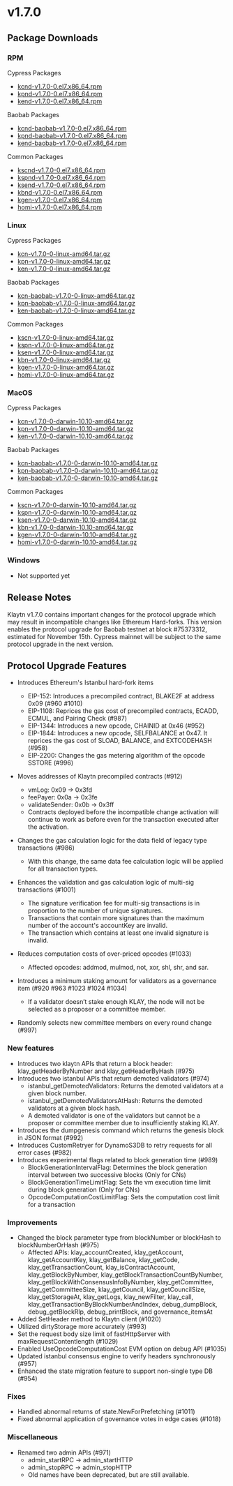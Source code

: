 # v1.7.0

## Package Downloads

### RPM <a id="rpm"></a>

Cypress Packages
- [kcnd-v1.7.0-0.el7.x86_64.rpm](https://packages.klaytn.net/klaytn/v1.7.0/kcnd-v1.7.0-0.el7.x86_64.rpm)
- [kpnd-v1.7.0-0.el7.x86_64.rpm](https://packages.klaytn.net/klaytn/v1.7.0/kpnd-v1.7.0-0.el7.x86_64.rpm)
- [kend-v1.7.0-0.el7.x86_64.rpm](https://packages.klaytn.net/klaytn/v1.7.0/kend-v1.7.0-0.el7.x86_64.rpm)

Baobab Packages
- [kcnd-baobab-v1.7.0-0.el7.x86_64.rpm](https://packages.klaytn.net/klaytn/v1.7.0/kcnd-baobab-v1.7.0-0.el7.x86_64.rpm)
- [kpnd-baobab-v1.7.0-0.el7.x86_64.rpm](https://packages.klaytn.net/klaytn/v1.7.0/kpnd-baobab-v1.7.0-0.el7.x86_64.rpm)
- [kend-baobab-v1.7.0-0.el7.x86_64.rpm](https://packages.klaytn.net/klaytn/v1.7.0/kend-baobab-v1.7.0-0.el7.x86_64.rpm)

Common Packages
- [kscnd-v1.7.0-0.el7.x86_64.rpm](https://packages.klaytn.net/klaytn/v1.7.0/kscnd-v1.7.0-0.el7.x86_64.rpm)
- [kspnd-v1.7.0-0.el7.x86_64.rpm](https://packages.klaytn.net/klaytn/v1.7.0/kspnd-v1.7.0-0.el7.x86_64.rpm)
- [ksend-v1.7.0-0.el7.x86_64.rpm](https://packages.klaytn.net/klaytn/v1.7.0/ksend-v1.7.0-0.el7.x86_64.rpm)
- [kbnd-v1.7.0-0.el7.x86_64.rpm](https://packages.klaytn.net/klaytn/v1.7.0/kbnd-v1.7.0-0.el7.x86_64.rpm)
- [kgen-v1.7.0-0.el7.x86_64.rpm](https://packages.klaytn.net/klaytn/v1.7.0/kgen-v1.7.0-0.el7.x86_64.rpm)
- [homi-v1.7.0-0.el7.x86_64.rpm](https://packages.klaytn.net/klaytn/v1.7.0/homi-v1.7.0-0.el7.x86_64.rpm)

### Linux <a id="linux"></a>

Cypress Packages
- [kcn-v1.7.0-0-linux-amd64.tar.gz](https://packages.klaytn.net/klaytn/v1.7.0/kcn-v1.7.0-0-linux-amd64.tar.gz)
- [kpn-v1.7.0-0-linux-amd64.tar.gz](https://packages.klaytn.net/klaytn/v1.7.0/kpn-v1.7.0-0-linux-amd64.tar.gz)
- [ken-v1.7.0-0-linux-amd64.tar.gz](https://packages.klaytn.net/klaytn/v1.7.0/ken-v1.7.0-0-linux-amd64.tar.gz)

Baobab Packages
- [kcn-baobab-v1.7.0-0-linux-amd64.tar.gz](https://packages.klaytn.net/klaytn/v1.7.0/kcn-baobab-v1.7.0-0-linux-amd64.tar.gz)
- [kpn-baobab-v1.7.0-0-linux-amd64.tar.gz](https://packages.klaytn.net/klaytn/v1.7.0/kpn-baobab-v1.7.0-0-linux-amd64.tar.gz)
- [ken-baobab-v1.7.0-0-linux-amd64.tar.gz](https://packages.klaytn.net/klaytn/v1.7.0/ken-baobab-v1.7.0-0-linux-amd64.tar.gz)

Common Packages
- [kscn-v1.7.0-0-linux-amd64.tar.gz](https://packages.klaytn.net/klaytn/v1.7.0/kscn-v1.7.0-0-linux-amd64.tar.gz)
- [kspn-v1.7.0-0-linux-amd64.tar.gz](https://packages.klaytn.net/klaytn/v1.7.0/kspn-v1.7.0-0-linux-amd64.tar.gz)
- [ksen-v1.7.0-0-linux-amd64.tar.gz](https://packages.klaytn.net/klaytn/v1.7.0/ksen-v1.7.0-0-linux-amd64.tar.gz)
- [kbn-v1.7.0-0-linux-amd64.tar.gz](https://packages.klaytn.net/klaytn/v1.7.0/kbn-v1.7.0-0-linux-amd64.tar.gz)
- [kgen-v1.7.0-0-linux-amd64.tar.gz](https://packages.klaytn.net/klaytn/v1.7.0/kgen-v1.7.0-0-linux-amd64.tar.gz)
- [homi-v1.7.0-0-linux-amd64.tar.gz](https://packages.klaytn.net/klaytn/v1.7.0/homi-v1.7.0-0-linux-amd64.tar.gz)

### MacOS <a id="macos"></a>

Cypress Packages
- [kcn-v1.7.0-0-darwin-10.10-amd64.tar.gz](https://packages.klaytn.net/klaytn/v1.7.0/kcn-v1.7.0-0-darwin-10.10-amd64.tar.gz)
- [kpn-v1.7.0-0-darwin-10.10-amd64.tar.gz](https://packages.klaytn.net/klaytn/v1.7.0/kpn-v1.7.0-0-darwin-10.10-amd64.tar.gz)
- [ken-v1.7.0-0-darwin-10.10-amd64.tar.gz](https://packages.klaytn.net/klaytn/v1.7.0/ken-v1.7.0-0-darwin-10.10-amd64.tar.gz)

Baobab Packages
- [kcn-baobab-v1.7.0-0-darwin-10.10-amd64.tar.gz](https://packages.klaytn.net/klaytn/v1.7.0/kcn-baobab-v1.7.0-0-darwin-10.10-amd64.tar.gz)
- [kpn-baobab-v1.7.0-0-darwin-10.10-amd64.tar.gz](https://packages.klaytn.net/klaytn/v1.7.0/kpn-baobab-v1.7.0-0-darwin-10.10-amd64.tar.gz)
- [ken-baobab-v1.7.0-0-darwin-10.10-amd64.tar.gz](https://packages.klaytn.net/klaytn/v1.7.0/ken-baobab-v1.7.0-0-darwin-10.10-amd64.tar.gz)

Common Packages
- [kscn-v1.7.0-0-darwin-10.10-amd64.tar.gz](https://packages.klaytn.net/klaytn/v1.7.0/kscn-v1.7.0-0-darwin-10.10-amd64.tar.gz)
- [kspn-v1.7.0-0-darwin-10.10-amd64.tar.gz](https://packages.klaytn.net/klaytn/v1.7.0/kspn-v1.7.0-0-darwin-10.10-amd64.tar.gz)
- [ksen-v1.7.0-0-darwin-10.10-amd64.tar.gz](https://packages.klaytn.net/klaytn/v1.7.0/ksen-v1.7.0-0-darwin-10.10-amd64.tar.gz)
- [kbn-v1.7.0-0-darwin-10.10-amd64.tar.gz](https://packages.klaytn.net/klaytn/v1.7.0/kbn-v1.7.0-0-darwin-10.10-amd64.tar.gz)
- [kgen-v1.7.0-0-darwin-10.10-amd64.tar.gz](https://packages.klaytn.net/klaytn/v1.7.0/kgen-v1.7.0-0-darwin-10.10-amd64.tar.gz)
- [homi-v1.7.0-0-darwin-10.10-amd64.tar.gz](https://packages.klaytn.net/klaytn/v1.7.0/homi-v1.7.0-0-darwin-10.10-amd64.tar.gz)

### Windows <a id="windows"></a>

- Not supported yet


## Release Notes

Klaytn v1.7.0 contains important changes for the protocol upgrade which may result in incompatible changes like Ethereum Hard-forks.
This version enables the protocol upgrade for Baobab testnet at block #75373312, estimated for November 15th. Cypress mainnet will be subject to the same protocol upgrade in the next version.

## Protocol Upgrade Features
- Introduces Ethereum's Istanbul hard-fork items
  - EIP-152: Introduces a precompiled contract, BLAKE2F at address 0x09 (#960 #1010)
  - EIP-1108: Reprices the gas cost of precompiled contracts, ECADD, ECMUL, and Pairing Check (#987)
  - EIP-1344: Introduces a new opcode, CHAINID at 0x46 (#952)
  - EIP-1844: Introduces a new opcode, SELFBALANCE at 0x47. It reprices the gas cost of SLOAD, BALANCE, and EXTCODEHASH (#958)
  - EIP-2200: Changes the gas metering algorithm of the opcode SSTORE (#996)

- Moves addresses of Klaytn precompiled contracts (#912)
  - vmLog: 0x09 → 0x3fd
  - feePayer: 0x0a → 0x3fe
  - validateSender: 0x0b → 0x3ff
  - Contracts deployed before the incompatible change activation will continue to work as before even for the transaction executed after the activation.

- Changes the gas calculation logic for the data field of legacy type transactions (#986)
  - With this change, the same data fee calculation logic will be applied for all transaction types.

- Enhances the validation and gas calculation logic of multi-sig transactions (#1001)
  - The signature verification fee for multi-sig transactions is in proportion to the number of unique signatures.
  - Transactions that contain more signatures than the maximum number of the account's accountKey are invalid.
  - The transaction which contains at least one invalid signature is invalid.

- Reduces computation costs of over-priced opcodes (#1033)
  - Affected opcodes: addmod, mulmod, not, xor, shl, shr, and sar.

- Introduces a minimum staking amount for validators as a governance item (#920 #963 #1023 #1024 #1034)
  - If a validator doesn’t stake enough KLAY, the node will not be selected as a proposer or a committee member.

- Randomly selects new committee members on every round change (#997)

### New features
- Introduces two klaytn APIs that return a block header: klay_getHeaderByNumber and klay_getHeaderByHash (#975)
- Introduces two istanbul APIs that return demoted validators (#974)
  - istanbul_getDemotedValidators: Returns the demoted validators at a given block number.
  - istanbul_getDemotedValidatorsAtHash: Returns the demoted validators at a given block hash.
  - A demoted validator is one of the validators but cannot be a proposer or committee member due to insufficiently staking KLAY.
- Introduces the dumpgenesis command which returns the genesis block in JSON format (#992)
- Introduces CustomRetryer for DynamoS3DB to retry requests for all error cases (#982)
- Introduces experimental flags related to block generation time (#989)
  - BlockGenerationIntervalFlag: Determines the block generation interval between two successive blocks (Only for CNs)
  - BlockGenerationTimeLimitFlag: Sets the vm execution time limit during block generation (Only for CNs)
  - OpcodeComputationCostLimitFlag: Sets the computation cost limit for a transaction

### Improvements
- Changed the block parameter type from blockNumber or blockHash to blockNumberOrHash (#975)
  - Affected APIs: klay_accountCreated, klay_getAccount, klay_getAccountKey, klay_getBalance, klay_getCode, klay_getTransactionCount, klay_isContractAccount, klay_getBlockByNumber, klay_getBlockTransactionCountByNumber, klay_getBlockWithConsensusInfoByNumber, klay_getCommittee, klay_getCommitteeSize, klay_getCouncil, klay_getCouncilSize, klay_getStorageAt, klay_getLogs, klay_newFilter, klay_call, klay_getTransactionByBlockNumberAndIndex, debug_dumpBlock, debug_getBlockRlp, debug_printBlock, and governance_itemsAt
- Added SetHeader method to Klaytn client (#1020)
- Utilized dirtyStorage more accurately (#993)
- Set the request body size limit of fastHttpServer with maxRequestContentlength (#1029)
- Enabled UseOpcodeComputationCost EVM option on debug API (#1035)
- Updated istanbul consensus engine to verify headers synchronously (#957)
- Enhanced the state migration feature to support non-single type DB (#954)

### Fixes
- Handled abnormal returns of state.NewForPrefetching (#1011)
- Fixed abnormal application of governance votes in edge cases (#1018)

### Miscellaneous
- Renamed two admin APIs (#971)
  - admin_startRPC → admin_startHTTP
  - admin_stopRPC → admin_stopHTTP
  - Old names have been deprecated, but are still available.
